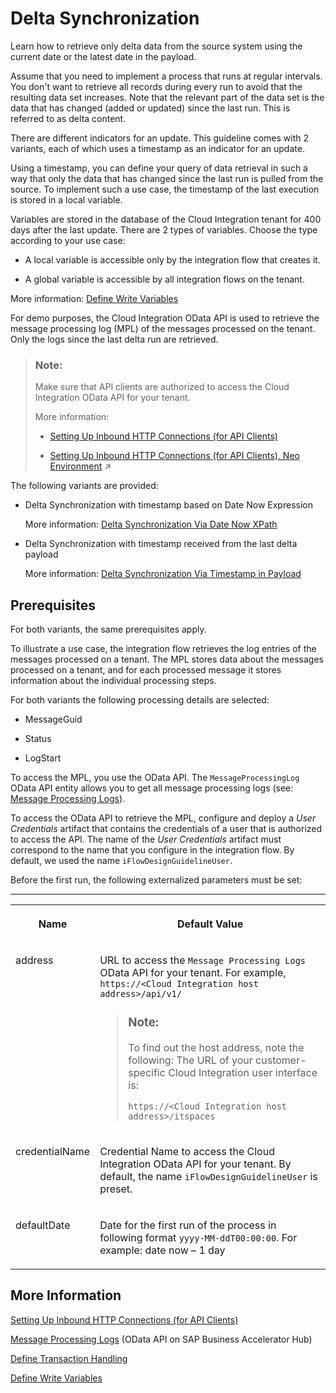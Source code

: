 <!-- loio012be7e9eb114a528ac58a93bce73de4 -->

# Delta Synchronization

Learn how to retrieve only delta data from the source system using the current date or the latest date in the payload.

Assume that you need to implement a process that runs at regular intervals. You don't want to retrieve all records during every run to avoid that the resulting data set increases. Note that the relevant part of the data set is the data that has changed \(added or updated\) since the last run. This is referred to as delta content.

There are different indicators for an update. This guideline comes with 2 variants, each of which uses a timestamp as an indicator for an update.

Using a timestamp, you can define your query of data retrieval in such a way that only the data that has changed since the last run is pulled from the source. To implement such a use case, the timestamp of the last execution is stored in a local variable.

Variables are stored in the database of the Cloud Integration tenant for 400 days after the last update. There are 2 types of variables. Choose the type according to your use case:

-   A local variable is accessible only by the integration flow that creates it.

-   A global variable is accessible by all integration flows on the tenant.


More information: [Define Write Variables](define-write-variables-de04b75.md) 

For demo purposes, the Cloud Integration OData API is used to retrieve the message processing log \(MPL\) of the messages processed on the tenant. Only the logs since the last delta run are retrieved.

> ### Note:  
> Make sure that API clients are authorized to access the Cloud Integration OData API for your tenant.
> 
> More information:
> 
> -   [Setting Up Inbound HTTP Connections \(for API Clients\)](../40-RemoteSystems/setting-up-inbound-http-connections-for-api-clients-8db3d51.md)
> 
> -   [Setting Up Inbound HTTP Connections (for API Clients), Neo Environment](https://help.sap.com/viewer/368c481cd6954bdfa5d0435479fd4eaf/Cloud/en-US/fbae09c89d9246f88149c5293c96ab5f.html "") :arrow_upper_right:

The following variants are provided:

-   Delta Synchronization with timestamp based on Date Now Expression

    More information: [Delta Synchronization Via Date Now XPath](delta-synchronization-via-date-now-xpath-698307a.md)

-   Delta Synchronization with timestamp received from the last delta payload

    More information: [Delta Synchronization Via Timestamp in Payload](delta-synchronization-via-timestamp-in-payload-28a6006.md)




<a name="loio012be7e9eb114a528ac58a93bce73de4__section_syz_f5z_q4b"/>

## Prerequisites

For both variants, the same prerequisites apply.

To illustrate a use case, the integration flow retrieves the log entries of the messages processed on a tenant. The MPL stores data about the messages processed on a tenant, and for each processed message it stores information about the individual processing steps.

For both variants the following processing details are selected:

-   MessageGuid

-   Status

-   LogStart


To access the MPL, you use the OData API. The `MessageProcessingLog` OData API entity allows you to get all message processing logs \(see: [Message Processing Logs](message-processing-logs-827a2d7.md)\).

To access the OData API to retrieve the MPL, configure and deploy a *User Credentials* artifact that contains the credentials of a user that is authorized to access the API. The name of the *User Credentials* artifact must correspond to the name that you configure in the integration flow. By default, we used the name `iFlowDesignGuidelineUser`.

Before the first run, the following externalized parameters must be set:

****


<table>
<tr>
<th valign="top">

Name

</th>
<th valign="top">

Default Value

</th>
</tr>
<tr>
<td valign="top">

address

</td>
<td valign="top">

URL to access the `Message Processing Logs` OData API for your tenant. For example, <code>https://&lt;Cloud Integration host address&gt;/api/v1/</code> 

> ### Note:  
> To find out the host address, note the following: The URL of your customer-specific Cloud Integration user interface is:
> 
> <code>https://&lt;Cloud Integration host address&gt;/itspaces</code>



</td>
</tr>
<tr>
<td valign="top">

credentialName

</td>
<td valign="top">

Credential Name to access the Cloud Integration OData API for your tenant. By default, the name `iFlowDesignGuidelineUser` is preset.

</td>
</tr>
<tr>
<td valign="top">

defaultDate

</td>
<td valign="top">

Date for the first run of the process in following format `yyyy-MM-ddT00:00:00`. For example: date now – 1 day

</td>
</tr>
</table>



<a name="loio012be7e9eb114a528ac58a93bce73de4__section_uxh_4b1_r4b"/>

## More Information

[Setting Up Inbound HTTP Connections \(for API Clients\)](../40-RemoteSystems/setting-up-inbound-http-connections-for-api-clients-8db3d51.md)

[Message Processing Logs](https://api.sap.com/api/MessageProcessingLogs/overview) \(OData API on SAP Business Accelerator Hub\)

[Define Transaction Handling](define-transaction-handling-2a5d4bc.md)

[Define Write Variables](define-write-variables-de04b75.md)

